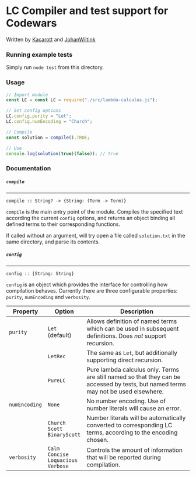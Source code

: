 # LC Compiler and test support for Codewars

Written by [Kacarott](https://github.com/Kacarott) and [JohanWiltink](https://github.com/JohanWiltink)


### Running example tests

Simply run `node test` from this directory.

### Usage

```javascript
// Import module
const LC = const LC = require("./src/lambda-calculus.js");

// Set config options
LC.config.purity = "Let";
LC.config.numEncoding = "Church";

// Compile
const solution = compile().TRUE;

// Use
console.log(solution(true)(false)); // true
```

### Documentation

##### `compile`
---

`compile :: String? -> {String: (Term -> Term)}`

`compile` is the main entry point of the module. Compiles the specified text according the current `config` options, and returns an object binding all defined terms to their corresponding functions.

If called without an argument, will try open a file called `solution.txt` in the same directory, and parse its contents.

##### `config`
---

`config :: {String: String}`

`config` is an object which provides the interface for controlling how compilation behaves. Currently there are three configurable properties: `purity`, `numEncoding` and `verbosity`.

| Property | Option | Description |
| -------- | ---- | ---- |
| `purity` | `Let` (default) | Allows definition of named terms which can be used in subsequent definitions. Does *not* support recursion. |
|  | `LetRec` | The same as `Let`, but additionally supporting direct recursion. |
|  | `PureLC` | Pure lambda calculus only. Terms are still named so that they can be accessed by tests, but named terms may not be used elsewhere. |
| `numEncoding` | `None` | No number encoding. Use of number literals will cause an error. |
|  | `Church`<br>`Scott`<br>`BinaryScott` | Number literals will be automatically converted to corresponding LC terms, according to the encoding chosen. |
| `verbosity` | `Calm`<br>`Concise`<br>`Loquacious`<br>`Verbose` | Controls the amount of information that will be reported during compilation. |
